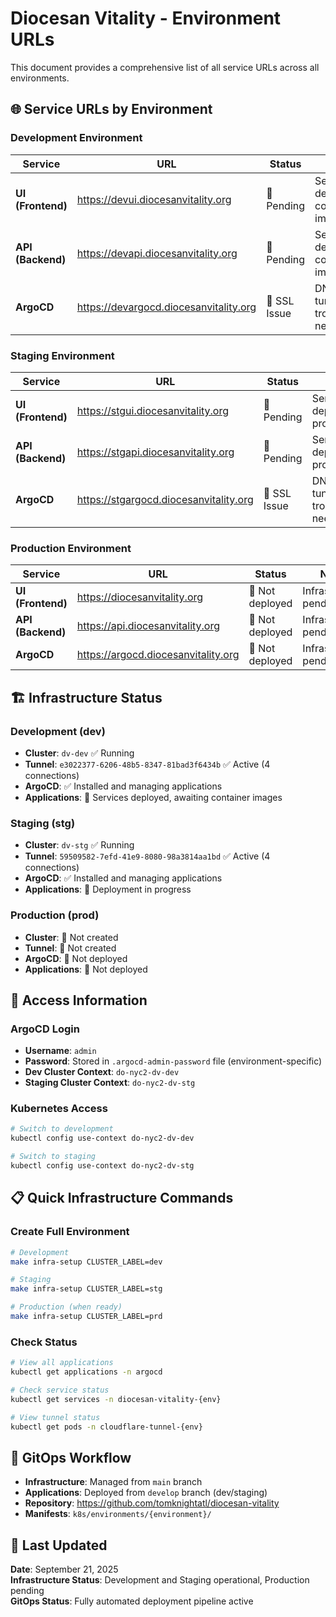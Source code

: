 # Diocesan Vitality - Environment URLs

This document provides a comprehensive list of all service URLs across all environments.

## 🌐 Service URLs by Environment

### **Development Environment**
| Service | URL | Status | Notes |
|---------|-----|--------|-------|
| **UI (Frontend)** | https://devui.diocesanvitality.org | 🔧 Pending | Service deployed, container images needed |
| **API (Backend)** | https://devapi.diocesanvitality.org | 🔧 Pending | Service deployed, container images needed |
| **ArgoCD** | https://devargocd.diocesanvitality.org | 🔧 SSL Issue | DNS resolves, tunnel/SSL troubleshooting needed |

### **Staging Environment**
| Service | URL | Status | Notes |
|---------|-----|--------|-------|
| **UI (Frontend)** | https://stgui.diocesanvitality.org | 🔧 Pending | Service deployment in progress |
| **API (Backend)** | https://stgapi.diocesanvitality.org | 🔧 Pending | Service deployment in progress |
| **ArgoCD** | https://stgargocd.diocesanvitality.org | 🔧 SSL Issue | DNS resolves, tunnel/SSL troubleshooting needed |

### **Production Environment**
| Service | URL | Status | Notes |
|---------|-----|--------|-------|
| **UI (Frontend)** | https://diocesanvitality.org | 🚧 Not deployed | Infrastructure pending |
| **API (Backend)** | https://api.diocesanvitality.org | 🚧 Not deployed | Infrastructure pending |
| **ArgoCD** | https://argocd.diocesanvitality.org | 🚧 Not deployed | Infrastructure pending |

## 🏗️ Infrastructure Status

### **Development (dev)**
- **Cluster**: `dv-dev` ✅ Running
- **Tunnel**: `e3022377-6206-48b5-8347-81bad3f6434b` ✅ Active (4 connections)
- **ArgoCD**: ✅ Installed and managing applications
- **Applications**: 🔧 Services deployed, awaiting container images

### **Staging (stg)**  
- **Cluster**: `dv-stg` ✅ Running
- **Tunnel**: `59509582-7efd-41e9-8080-98a3814aa1bd` ✅ Active (4 connections)
- **ArgoCD**: ✅ Installed and managing applications
- **Applications**: 🔧 Deployment in progress

### **Production (prod)**
- **Cluster**: 🚧 Not created
- **Tunnel**: 🚧 Not created
- **ArgoCD**: 🚧 Not deployed
- **Applications**: 🚧 Not deployed

## 🔐 Access Information

### **ArgoCD Login**
- **Username**: `admin`
- **Password**: Stored in `.argocd-admin-password` file (environment-specific)
- **Dev Cluster Context**: `do-nyc2-dv-dev`
- **Staging Cluster Context**: `do-nyc2-dv-stg`

### **Kubernetes Access**
```bash
# Switch to development
kubectl config use-context do-nyc2-dv-dev

# Switch to staging  
kubectl config use-context do-nyc2-dv-stg
```

## 📋 Quick Infrastructure Commands

### **Create Full Environment**
```bash
# Development
make infra-setup CLUSTER_LABEL=dev

# Staging  
make infra-setup CLUSTER_LABEL=stg

# Production (when ready)
make infra-setup CLUSTER_LABEL=prd
```

### **Check Status**
```bash
# View all applications
kubectl get applications -n argocd

# Check service status
kubectl get services -n diocesan-vitality-{env}

# View tunnel status
kubectl get pods -n cloudflare-tunnel-{env}
```

## 🔄 GitOps Workflow

- **Infrastructure**: Managed from `main` branch
- **Applications**: Deployed from `develop` branch (dev/staging)
- **Repository**: https://github.com/tomknightatl/diocesan-vitality
- **Manifests**: `k8s/environments/{environment}/`

## 📅 Last Updated

**Date**: September 21, 2025  
**Infrastructure Status**: Development and Staging operational, Production pending  
**GitOps Status**: Fully automated deployment pipeline active